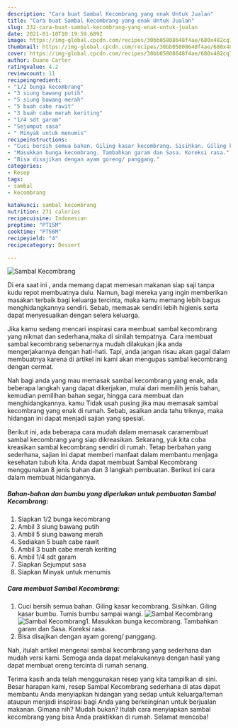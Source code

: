 ```yaml
---
description: "Cara buat Sambal Kecombrang yang enak Untuk Jualan"
title: "Cara buat Sambal Kecombrang yang enak Untuk Jualan"
slug: 332-cara-buat-sambal-kecombrang-yang-enak-untuk-jualan
date: 2021-01-10T10:19:59.609Z
image: https://img-global.cpcdn.com/recipes/30bb05808648f4ae/680x482cq70/sambal-kecombrang-foto-resep-utama.jpg
thumbnail: https://img-global.cpcdn.com/recipes/30bb05808648f4ae/680x482cq70/sambal-kecombrang-foto-resep-utama.jpg
cover: https://img-global.cpcdn.com/recipes/30bb05808648f4ae/680x482cq70/sambal-kecombrang-foto-resep-utama.jpg
author: Duane Carter
ratingvalue: 4.2
reviewcount: 11
recipeingredient:
- "1/2 bunga kecombrang"
- "3 siung bawang putih"
- "5 siung bawang merah"
- "5 buah cabe rawit"
- "3 buah cabe merah keriting"
- "1/4 sdt garam"
- "Sejumput sasa"
- " Minyak untuk menumis"
recipeinstructions:
- "Cuci bersih semua bahan. Giling kasar kecombrang. Sisihkan. Giling kasar bumbu. Tumis bumbu sampai wangi."
- "Masukkan bunga kecombrang. Tambahkan garam dan Sasa. Koreksi rasa."
- "Bisa disajikan dengan ayam goreng/ panggang."
categories:
- Resep
tags:
- sambal
- kecombrang

katakunci: sambal kecombrang 
nutrition: 271 calories
recipecuisine: Indonesian
preptime: "PT15M"
cooktime: "PT56M"
recipeyield: "4"
recipecategory: Dessert

---
```



![Sambal Kecombrang](https://img-global.cpcdn.com/recipes/30bb05808648f4ae/680x482cq70/sambal-kecombrang-foto-resep-utama.jpg)

Di era  saat ini , anda memang dapat memesan makanan siap saji tanpa kudu repot membuatnya dulu. Namun, bagi mereka yang ingin memberikan masakan terbaik bagi keluarga tercinta, maka kamu memang lebih bagus menghidangkannya sendiri. Sebab, memasak sendiri lebih higienis serta dapat menyesuaikan dengan selera keluarga.

Jika kamu sedang mencari inspirasi cara membuat sambal kecombrang yang nikmat dan sederhana,maka di sinilah tempatnya. Cara membuat sambal kecombrang  sebenarnya mudah dilakukan jika anda mengerjakannya dengan hati-hati. Tapi, anda jangan risau akan gagal dalam membuatnya 
karena di artikel ini kami akan mengupas sambal kecombrang dengan cermat.  



Nah bagi anda yang mau memasak sambal kecombrang yang enak, ada beberapa langkah yang dapat dikerjakan, mulai dari memilih jenis bahan, kemudian pemilihan bahan segar, hingga cara membuat dan menghidangkannya. kamu Tidak usah pusing jika mau memasak sambal kecombrang yang enak di rumah. Sebab, asalkan anda  tahu triknya, maka hidangan ini dapat menjadi sajian yang spesial.

Berikut ini, ada beberapa cara mudah dalam memasak caramembuat sambal kecombrang yang siap dikreasikan. Sekarang, yuk kita coba kreasikan sambal kecombrang sendiri di rumah. Tetap berbahan yang sederhana, sajian ini dapat memberi manfaat dalam membantu menjaga kesehatan tubuh kita. Anda dapat membuat Sambal Kecombrang menggunakan 8 jenis bahan dan 3 langkah pembuatan. Berikut ini cara dalam membuat hidangannya.

<!--inarticleads1-->

##### Bahan-bahan dan bumbu yang diperlukan untuk pembuatan Sambal Kecombrang:

1. Siapkan 1/2 bunga kecombrang
1. Ambil 3 siung bawang putih
1. Ambil 5 siung bawang merah
1. Sediakan 5 buah cabe rawit
1. Ambil 3 buah cabe merah keriting
1. Ambil 1/4 sdt garam
1. Siapkan Sejumput sasa
1. Siapkan  Minyak untuk menumis




<!--inarticleads2-->

##### Cara membuat Sambal Kecombrang:

1. Cuci bersih semua bahan. Giling kasar kecombrang. Sisihkan. Giling kasar bumbu. Tumis bumbu sampai wangi.
<img src="https://img-global.cpcdn.com/steps/c7904798f3b14bb6/160x128cq70/sambal-kecombrang-langkah-memasak-1-foto.jpg" alt="Sambal Kecombrang"><img src="https://img-global.cpcdn.com/steps/c4743af6a23a6565/160x128cq70/sambal-kecombrang-langkah-memasak-1-foto.jpg" alt="Sambal Kecombrang">1. Masukkan bunga kecombrang. Tambahkan garam dan Sasa. Koreksi rasa.
1. Bisa disajikan dengan ayam goreng/ panggang.




Nah, itulah artikel mengenai  sambal kecombrang  yang sederhana dan mudah versi kami. Semoga anda dapat melakukannya dengan hasil yang dapat membuat oreng tercinta di rumah senang. 

Terima kasih anda telah menggunakan resep yang kita tampilkan di sini. Besar harapan kami, resep  Sambal Kecombrang sederhana di atas dapat membantu Anda menyiapkan hidangan yang sedap untuk keluarga/teman ataupun menjadi inspirasi bagi Anda yang berkeinginan untuk berjualan makanan. Gimana nih? Mudah bukan? Itulah cara menyiapkan sambal kecombrang yang bisa Anda praktikkan di rumah. Selamat mencoba!


